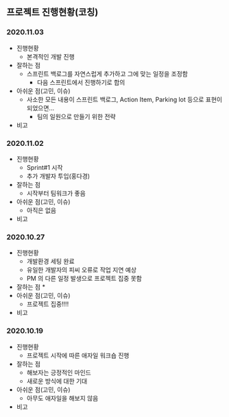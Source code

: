 ## 프로젝트 진행현황(코칭)

### 2020.11.03

* 진행현황
  * 본격적인 개발 진행
* 잘하는 점
  * 스프린트 백로그를 자연스럽게 추가하고 그에 맞는 일정을 조정함
    * 다음 스프린트에서 진행하기로 합의
* 아쉬운 점(고민, 이슈)
  * 사소한 모든 내용이 스프린트 백로그, Action Item, Parking lot 등으로 표현이 되었으면...
    * 팀의 일원으로 만들기 위한 전략
* 비고

### 2020.11.02

* 진행현황
  * Sprint#1 시작
  * 추가 개발자 투입(홍다경)
* 잘하는 점
  * 시작부터 팀워크가 좋음
* 아쉬운 점(고민, 이슈)
  * 아직은 없음
* 비고

### 2020.10.27

* 진행현황
  * 개발환경 세팅 완료
  * 유일한 개발자의 피씨 오류로 작업 지연 예상
  * PM 의 다른 일정 발생으로 프로젝트 집중 못함
* 잘하는 점
  * 
* 아쉬운 점(고민, 이슈)
  * 프로젝트 집중!!!!
* 비고

### 2020.10.19

* 진행현황
  * 프로젝트 시작에 따른 애자일 워크숍 진행
* 잘하는 점
  * 해보자는 긍정적인 마인드
  * 새로운 방식에 대한 기대
* 아쉬운 점(고민, 이슈)
  * 아무도 애자일을 해보지 않음
* 비고